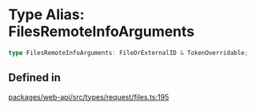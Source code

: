 # Type Alias: FilesRemoteInfoArguments

```ts
type FilesRemoteInfoArguments: FileOrExternalID & TokenOverridable;
```

## Defined in

[packages/web-api/src/types/request/files.ts:195](https://github.com/slackapi/node-slack-sdk/blob/c15385ef93ccdde9702f52f7d1f445999203d794/packages/web-api/src/types/request/files.ts#L195)
